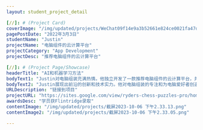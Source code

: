 ```yaml
---
layout: student_project_detail

[//]: # (Project Card)
coverImage: "/img/updated/projects/WeChat09f14e9a3b52661e824ce0021fa47dbf.png"
pagePostDate: "2022年3月3日"
studentName: "Justin"
projectName: "电脑组件的云计算平台"
projectCategory: "App Development"
projectDesc: "推荐电脑组件的云计算平台"

[//]: # (Project Page/Showcase)
headerTitle: "AI和机器学习方法"
bodyText1: "Justin对电脑组装充满热情。他独立开发了一款推荐电脑组件的云计算平台，并因此荣获多个竞赛奖项。其卓越表现使他成功获得Flintridge学校的入学机会。"
bodyText2: "Justin展现出前沿的创新和技术实力。他对电脑组装的专注和为电脑爱好者创造的解决方案使他在众人中脱颖而出。Flintridge很幸运能有这样一位开创性的思考者。"
URLDescription: "链接到项目"
projectURL: "https://sites.google.com/view/ryders-chess-puzzles-pro/home"
awardsDesc: "学员获Flintridge录取"
contentImage: "/img/updated/projects/截屏2023-10-06 下午2.33.13.png"
contentImage2: "/img/updated/projects/截屏2023-10-06 下午2.33.05.png"

---
```


